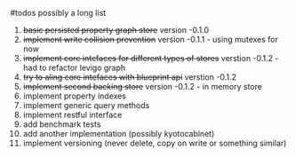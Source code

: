#todos
possibly a long list

1. ~~basic persisted property graph store~~ version -0.1.0
1. ~~implement write collision prevention~~ version -0.1.1 - using mutexes for now
1. ~~implement core intefaces for different types of stores~~ verstion -0.1.2 - had to refactor levigo graph
1. ~~try to aling core intefaces with blueprint api~~ verstion -0.1.2 
1. ~~implement second backing store~~ version -0.1.2 - in memory store
1. implement property indexes
1. implement generic query methods 
1. implement restful interface
1. add benchmark tests
1. add another implementation (possibly kyotocabinet)
1. implement versioning (never delete, copy on write or something similar)
